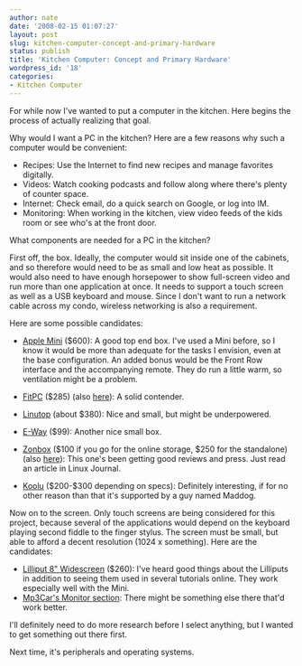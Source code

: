 ```yaml
---
author: nate
date: '2008-02-15 01:07:27'
layout: post
slug: kitchen-computer-concept-and-primary-hardware
status: publish
title: 'Kitchen Computer: Concept and Primary Hardware'
wordpress_id: '18'
categories:
- Kitchen Computer
---
```


For while now I've wanted to put a computer in the kitchen.  Here begins the process of actually realizing that goal.

Why would I want a PC in the kitchen?  Here are a few reasons why such a computer would be convenient:
<ul>
	<li>Recipes: Use the Internet to find new recipes and manage favorites digitally.</li>
	<li>Videos: Watch cooking podcasts and follow along where there's plenty of counter space.</li>
	<li>Internet: Check email, do a quick search on Google, or log into IM.</li>
	<li>Monitoring: When working in the kitchen, view video feeds of the kids room or see who's at the front door.</li>
</ul>
What components are needed for a PC in the kitchen?

First off, the box.  Ideally, the computer would sit inside one of the cabinets, and so therefore would need to be as small and low heat as possible.  It would also need to have enough horsepower to show full-screen video and run more than one application at once.  It needs to support a touch screen as well as a USB keyboard and mouse.  Since I don't want to run a network cable across my condo, wireless networking is also a requirement.

Here are some possible candidates:
<ul>
	<li><a href="http://www.apple.com/macmini/" target="_blank">Apple Mini</a> ($600): A good top end box.  I've used a Mini before, so I know it would be more than adequate for the tasks I envision, even at the base configuration.  An added bonus would be the Front Row interface and the accompanying remote.  They do run a little warm, so ventilation might be a problem.</li>
</ul>
<ul>
	<li><a href="http://www.fit-pc.com/" target="_blank">FitPC</a> ($285) (also <a href="http://www.linuxdevices.com/news/NS5551137361.html" target="_blank">here</a>): A solid contender.</li>
</ul>
<ul>
	<li><a href="http://linuxdevices.com/news/NS3892860033.html">Linutop</a> (about $380): Nice and small, but might be underpowered.<a href="http://linuxdevices.com/news/NS6372429785.html">
</a></li>
</ul>
<ul>
	<li><a href="http://linuxdevices.com/news/NS6372429785.html">E-Way</a> ($99): Another nice small box.</li>
</ul>
<ul>
	<li><a href="http://linuxdevices.com/news/NS8552266659.html">Zonbox</a> ($100 if you go for the online storage, $250 for the standalone) (also <a href="http://linuxdevices.com/news/NS2862783342.html">here</a>): This one's been getting good reviews and press.  Just read an article in Linux Journal.</li>
</ul>
<ul>
	<li><a href="http://linuxdevices.com/news/NS4833800024.html">Koolu</a> ($200-$300 depending on specs): Definitely interesting, if for no other reason than that it's supported by a guy named Maddog.</li>
</ul>
Now on to the screen.  Only touch screens are being considered for this project, because several of the applications would depend on the keyboard playing second fiddle to the finger stylus.  The screen must be small, but able to afford a decent resolution (1024 x something).  Here are the candidates:
<ul>
	<li><a href="http://store.mp3car.com/Lilliput_8_Widescreen_VGA_Touchscreen_889GL_80NP_p/mon-029.htm" target="_blank">Lilliput 8" Widescreen</a> ($260): I've heard good things about the Lilliputs in addition to seeing them used in several tutorials online.  They work especially well with the Mini.</li>
	<li><a href="http://store.mp3car.com/Monitors_and_Touchscreens_s/21.htm">Mp3Car's Monitor section</a>: There might be something else there that'd work better.</li>
</ul>
I'll definitely need to do more research before I select anything, but I wanted to get something out there first.

Next time, it's peripherals and operating systems.